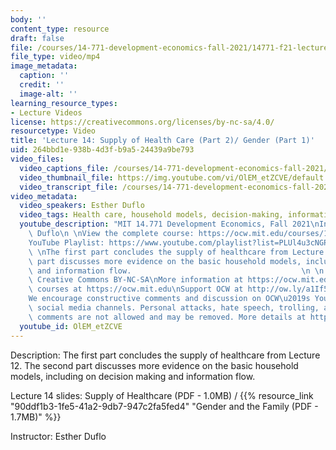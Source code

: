 ```yaml
---
body: ''
content_type: resource
draft: false
file: /courses/14-771-development-economics-fall-2021/14771-f21-lecture-14-version-2_360p_16_9.mp4
file_type: video/mp4
image_metadata:
  caption: ''
  credit: ''
  image-alt: ''
learning_resource_types:
- Lecture Videos
license: https://creativecommons.org/licenses/by-nc-sa/4.0/
resourcetype: Video
title: 'Lecture 14: Supply of Health Care (Part 2)/ Gender (Part 1)'
uid: 264bbd1e-938b-4d3f-b9a5-24439a9be793
video_files:
  video_captions_file: /courses/14-771-development-economics-fall-2021/1JJ4AeH4t1L5y-Kf0wCgb-Ij-cChSbm3p_transcript.webvtt
  video_thumbnail_file: https://img.youtube.com/vi/OlEM_etZCVE/default.jpg
  video_transcript_file: /courses/14-771-development-economics-fall-2021/1JJ4AeH4t1L5y-Kf0wCgb-Ij-cChSbm3p_transcript.pdf
video_metadata:
  video_speakers: Esther Duflo
  video_tags: Health care, household models, decision-making, information flow
  youtube_description: "MIT 14.771 Development Economics, Fall 2021\nInstructor: Esther\
    \ Duflo\n \nView the complete course: https://ocw.mit.edu/courses/14-771-development-economics-fall-2021\n\
    YouTube Playlist: https://www.youtube.com/playlist?list=PLUl4u3cNGP61kvh3caDts2R6LmkYbmzaG\n\
    \ \nThe first part concludes the supply of healthcare from Lecture 12. The second\
    \ part discusses more evidence on the basic household models, including on decisionmaking\
    \ and information flow.                                      \n \n \nLicense:\
    \ Creative Commons BY-NC-SA\nMore information at https://ocw.mit.edu/terms\nMore\
    \ courses at https://ocw.mit.edu\nSupport OCW at http://ow.ly/a1If50zVRlQ\n \n\
    We encourage constructive comments and discussion on OCW\u2019s YouTube and other\
    \ social media channels. Personal attacks, hate speech, trolling, and inappropriate\
    \ comments are not allowed and may be removed. More details at https://ocw.mit.edu/comments."
  youtube_id: OlEM_etZCVE
---
```

Description: The first part concludes the supply of healthcare from Lecture 12. The second part discusses more evidence on the basic household models, including on decision making and information flow.

Lecture 14 slides: Supply of Healthcare (PDF - 1.0MB) / {{% resource_link "90ddf1b3-1fe5-41a2-9db7-947c2fa5fed4" "Gender and the Family (PDF - 1.7MB)" %}}

Instructor: Esther Duflo